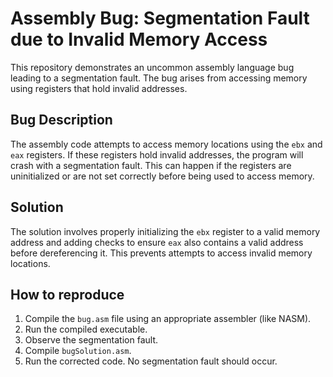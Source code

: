 # Assembly Bug: Segmentation Fault due to Invalid Memory Access

This repository demonstrates an uncommon assembly language bug leading to a segmentation fault. The bug arises from accessing memory using registers that hold invalid addresses. 

## Bug Description
The assembly code attempts to access memory locations using the `ebx` and `eax` registers.  If these registers hold invalid addresses, the program will crash with a segmentation fault. This can happen if the registers are uninitialized or are not set correctly before being used to access memory.

## Solution
The solution involves properly initializing the `ebx` register to a valid memory address and adding checks to ensure `eax` also contains a valid address before dereferencing it. This prevents attempts to access invalid memory locations. 

## How to reproduce
1. Compile the `bug.asm` file using an appropriate assembler (like NASM). 
2. Run the compiled executable.
3. Observe the segmentation fault.
4. Compile `bugSolution.asm`. 
5. Run the corrected code.  No segmentation fault should occur.
